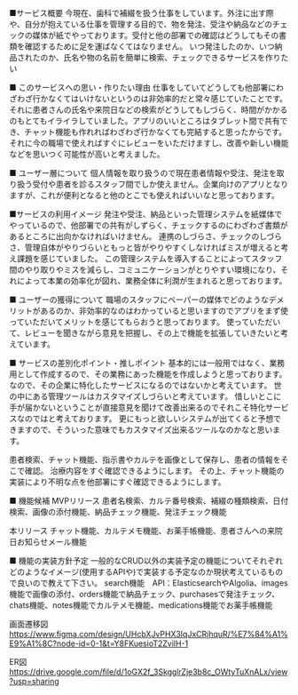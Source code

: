 ■サービス概要
今現在、歯科で補綴を扱う仕事をしています。外注に出す際や、自分が抱えている仕事を管理する目的で、物を発注、受注や納品などのチェックの媒体が紙でやっております。受付と他の部署での確認はどうしてもその書類を確認するために足を運ばなくてはなりません。
いつ発注したのか、いつ納品されたのか、氏名や物の名前を簡単に検索、チェックできるサービスを作りたい

■ このサービスへの思い・作りたい理由
仕事をしていてどうしても他部署にわざわざ行かなくてはいけないというのは非効率的だと常々感じていたことです。それに患者さんの氏名や来院日などの検索がどうしてもしづらく、時間がかかるのもとてもイライラしていました。アプリのいいところはタブレット間で共有でき、チャット機能も作れればわざわざ行かなくても完結すると思ったからです。
それに今の職場で使えればすぐにレビューをいただけますし、改善や新しい機能などを思いつく可能性が高いと考えました。

■ ユーザー層について
個人情報を取り扱うので現在患者情報や受注、発注を取り扱う受付や患者を診るスタッフ間でしか使えません。企業向けのアプリとなりますが、これが便利となると他のとこでも使えればいいなと思っております。

■サービスの利用イメージ
発注や受注、納品といった管理システムを紙媒体でやっているので、他部署での共有がしずらく、チェックするのにわざわざ書類があるところに出向かなければいけません。
連携のしづらさ、チェックのしづらさ、管理自体がやりづらいともっと皆がやりやすくしなければミスが増えると考え課題を感じていました。
この管理システムを導入することによってスタッフ間のやり取りやミスを減らし、コミュニケーションがとりやすい環境になり、それによって本業の効率化が図れ、業務全体に利潤が生まれると思っております。

■ ユーザーの獲得について
職場のスタッフにペーパーの媒体でどのようなデメリットがあるのか、非効率的なのはわかっていると思いますのでアプリをまず使っていただいてメリットを感じてもらおうと思っております。
使っていただいて、レビューを聞きながら意見を把握し、その上で機能を拡張していきたいと考えています。

■ サービスの差別化ポイント・推しポイント
基本的には一般用ではなく、業務用として作成するので、その業務にあった機能を作成しようと思っております。なので、その企業に特化したサービスになるのではないかと考えています。
世の中にある管理ツールはカスタマイズしづらいと考えています。
惜しいとこに手が届かないということが直接意見を聞けて改善出来るのでそれこそ特化サービスなのではと考えております。
更にもっと欲しいシステムが出てくると予想できますので、そういった意味でもカスタマイズ出来るツールなのかなと思います。

患者検索、チャット機能、指示書やカルテを画像として保存し、患者の情報をそこで確認。
治療内容をすぐ確認できるようにします。
その上、チャット機能の実装により不明な点を他部署にすぐ確認できるようにします。

■ 機能候補
MVPリリース
患者名検索、カルテ番号検索、補綴の種類検索、日付検索、画像の添付機能、納品チェック機能、発注チェック機能

本リリース
チャット機能、カルテメモ機能、お薬手帳機能、患者さんへの来院日お知らせメール機能

■ 機能の実装方針予定
一般的なCRUD以外の実装予定の機能についてそれぞれどのようなイメージ(使用するAPIや)で実装する予定なのか現状考えているもので良いので教えて下さい。
search機能　API：ElasticsearchやAlgolia、images機能で画像の添付、orders機能で納品チェック、purchasesで発注チェック、chats機能、notes機能でカルテメモ機能、medications機能でお薬手帳機能


画面遷移図
https://www.figma.com/design/UHcbXJvPHX3IqJxCRjhquR/%E7%84%A1%E9%A1%8C?node-id=0-1&t=Y8FKuesioT2ZvilH-1

ER図
https://drive.google.com/file/d/1oGX2f_3SkgglrZje3b8c_OWtyTuXnALx/view?usp=sharing


